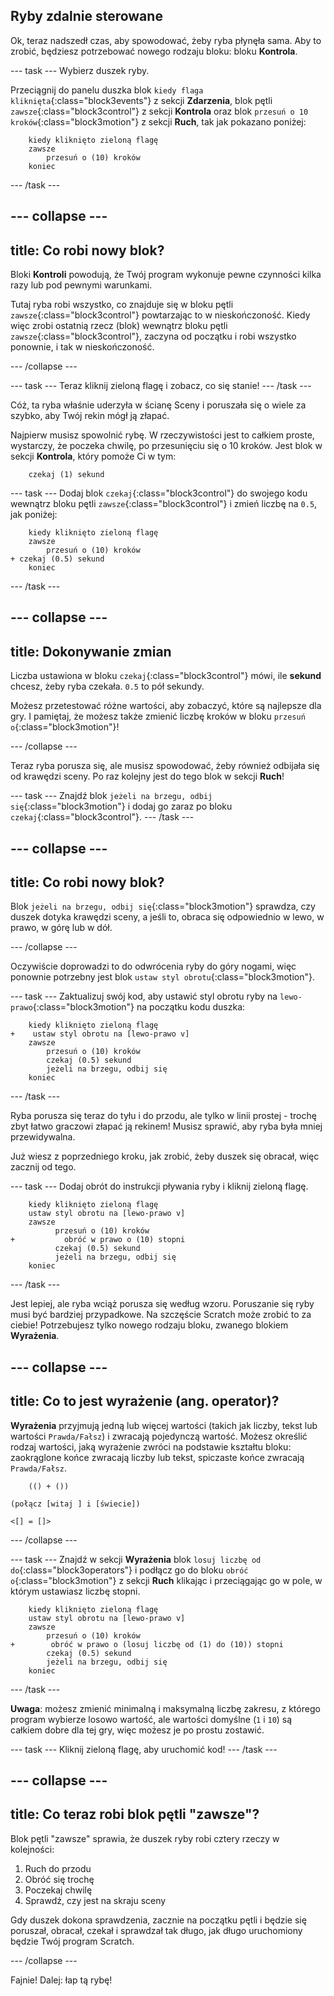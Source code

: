 ## Ryby zdalnie sterowane

Ok, teraz nadszedł czas, aby spowodować, żeby ryba płynęła sama. Aby to zrobić, będziesz potrzebować nowego rodzaju bloku: bloku **Kontrola**.

--- task --- Wybierz duszek ryby.

Przeciągnij do panelu duszka blok `kiedy flaga kliknięta`{:class="block3events"} z sekcji **Zdarzenia**, blok pętli `zawsze`{:class="block3control"} z sekcji **Kontrola** oraz blok `przesuń o 10 kroków`{:class="block3motion"} z sekcji **Ruch**, tak jak pokazano poniżej:

```blocks3
    kiedy kliknięto zieloną flagę
    zawsze
        przesuń o (10) kroków
    koniec
```

--- /task ---

--- collapse ---
---
title: Co robi nowy blok?
---

Bloki **Kontroli** powodują, że Twój program wykonuje pewne czynności kilka razy lub pod pewnymi warunkami.

Tutaj ryba robi wszystko, co znajduje się w bloku pętli `zawsze`{:class="block3control"} powtarzając to w nieskończoność. Kiedy więc zrobi ostatnią rzecz (blok) wewnątrz bloku pętli `zawsze`{:class="block3control"}, zaczyna od początku i robi wszystko ponownie, i tak w nieskończoność.

--- /collapse ---

--- task --- Teraz kliknij zieloną flagę i zobacz, co się stanie! --- /task ---

Cóż, ta ryba właśnie uderzyła w ścianę Sceny i poruszała się o wiele za szybko, aby Twój rekin mógł ją złapać.

Najpierw musisz spowolnić rybę. W rzeczywistości jest to całkiem proste, wystarczy, że poczeka chwilę, po przesunięciu się o 10 kroków. Jest blok w sekcji **Kontrola**, który pomoże Ci w tym:

```blocks3
    czekaj (1) sekund
```

--- task --- Dodaj blok `czekaj`{:class="block3control"} do swojego kodu wewnątrz bloku pętli `zawsze`{:class="block3control"} i zmień liczbę na `0.5`, jak poniżej:

```blocks3
    kiedy kliknięto zieloną flagę
    zawsze
        przesuń o (10) kroków
+ czekaj (0.5) sekund
    koniec
```

--- /task ---

--- collapse ---
---
title: Dokonywanie zmian
---

Liczba ustawiona w bloku `czekaj`{:class="block3control"} mówi, ile **sekund** chcesz, żeby ryba czekała. `0.5` to pół sekundy.

Możesz przetestować różne wartości, aby zobaczyć, które są najlepsze dla gry. I pamiętaj, że możesz także zmienić liczbę kroków w bloku `przesuń o`{:class="block3motion"}!

--- /collapse ---

Teraz ryba porusza się, ale musisz spowodować, żeby również odbijała się od krawędzi sceny. Po raz kolejny jest do tego blok w sekcji **Ruch**!

--- task --- Znajdź blok `jeżeli na brzegu, odbij się`{:class="block3motion"} i dodaj go zaraz po bloku `czekaj`{:class="block3control"}. --- /task ---

--- collapse ---
---
title: Co robi nowy blok?
---

Blok `jeżeli na brzegu, odbij się`{:class="block3motion"} sprawdza, czy duszek dotyka krawędzi sceny, a jeśli to, obraca się odpowiednio w lewo, w prawo, w górę lub w dół.

--- /collapse ---

Oczywiście doprowadzi to do odwrócenia ryby do góry nogami, więc ponownie potrzebny jest blok `ustaw styl obrotu`{:class="block3motion"}.

--- task --- Zaktualizuj swój kod, aby ustawić styl obrotu ryby na `lewo-prawo`{:class="block3motion"} na początku kodu duszka:

```blocks3
    kiedy kliknięto zieloną flagę
+    ustaw styl obrotu na [lewo-prawo v]
    zawsze
        przesuń o (10) kroków
        czekaj (0.5) sekund
        jeżeli na brzegu, odbij się
    koniec
```

--- /task ---

Ryba porusza się teraz do tyłu i do przodu, ale tylko w linii prostej - trochę zbyt łatwo graczowi złapać ją rekinem! Musisz sprawić, aby ryba była mniej przewidywalna.

Już wiesz z poprzedniego kroku, jak zrobić, żeby duszek się obracał, więc zacznij od tego.

--- task --- Dodaj obrót do instrukcji pływania ryby i kliknij zieloną flagę.

```blocks3
    kiedy kliknięto zieloną flagę
    ustaw styl obrotu na [lewo-prawo v]
    zawsze 
          przesuń o (10) kroków
+           obróć w prawo o (10) stopni
          czekaj (0.5) sekund
          jeżeli na brzegu, odbij się
    koniec
```

--- /task ---

Jest lepiej, ale ryba wciąż porusza się według wzoru. Poruszanie się ryby musi być bardziej przypadkowe. Na szczęście Scratch może zrobić to za ciebie! Potrzebujesz tylko nowego rodzaju bloku, zwanego blokiem **Wyrażenia**.

--- collapse ---
---
title: Co to jest wyrażenie (ang. operator)?
---

**Wyrażenia** przyjmują jedną lub więcej wartości (takich jak liczby, tekst lub wartości `Prawda/Fałsz`) i zwracają pojedynczą wartość. Możesz określić rodzaj wartości, jaką wyrażenie zwróci na podstawie kształtu bloku: zaokrąglone końce zwracają liczby lub tekst, spiczaste końce zwracają `Prawda/Fałsz`.

```blocks3
    (() + ())

(połącz [witaj ] i [świecie])

<[] = []>
```

--- /collapse ---

--- task --- Znajdź w sekcji **Wyrażenia** blok `losuj liczbę od do`{:class="block3operators"} i podłącz go do bloku `obróć o`{:class="block3motion"} z sekcji **Ruch** klikając i przeciągając go w pole, w którym ustawiasz liczbę stopni.

```blocks3
    kiedy kliknięto zieloną flagę
    ustaw styl obrotu na [lewo-prawo v]
    zawsze 
        przesuń o (10) kroków
+        obróć w prawo o (losuj liczbę od (1) do (10)) stopni
        czekaj (0.5) sekund
        jeżeli na brzegu, odbij się
    koniec
```

--- /task ---

**Uwaga**: możesz zmienić minimalną i maksymalną liczbę zakresu, z którego program wybierze losowo wartość, ale wartości domyślne (`1` i `10`) są całkiem dobre dla tej gry, więc możesz je po prostu zostawić.

--- task --- Kliknij zieloną flagę, aby uruchomić kod! --- /task ---

--- collapse ---
---
title: Co teraz robi blok pętli "zawsze"?
---

Blok pętli "zawsze" sprawia, że duszek ryby robi cztery rzeczy w kolejności:

1. Ruch do przodu
2. Obróć się trochę
3. Poczekaj chwilę
4. Sprawdź, czy jest na skraju sceny

Gdy duszek dokona sprawdzenia, zacznie na początku pętli i będzie się poruszał, obracał, czekał i sprawdzał tak długo, jak długo uruchomiony będzie Twój program Scratch.

--- /collapse ---

Fajnie! Dalej: łap tą rybę!